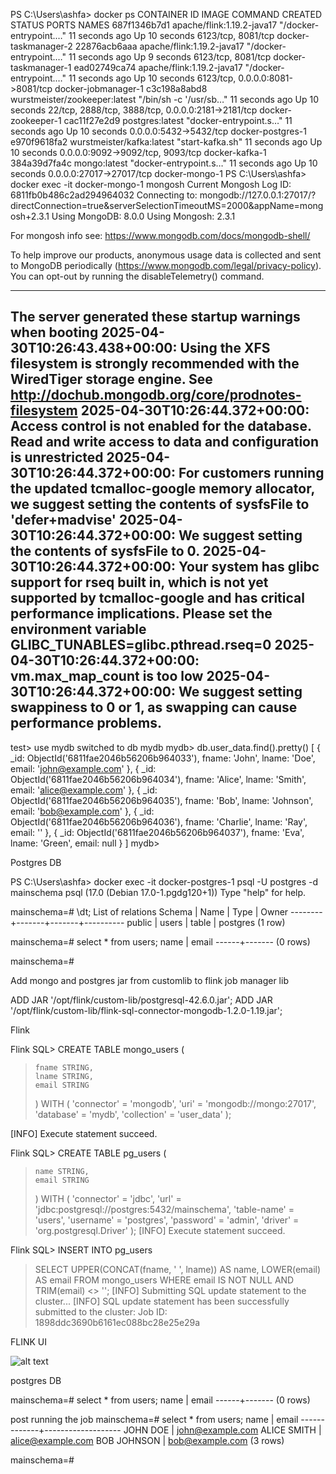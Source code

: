 PS C:\Users\ashfa> docker ps
CONTAINER ID   IMAGE                           COMMAND                  CREATED          STATUS          PORTS                                                NAMES
687f1346b7d1   apache/flink:1.19.2-java17      "/docker-entrypoint.…"   11 seconds ago   Up 10 seconds   6123/tcp, 8081/tcp                                   docker-taskmanager-2
22876acb6aaa   apache/flink:1.19.2-java17      "/docker-entrypoint.…"   11 seconds ago   Up 9 seconds    6123/tcp, 8081/tcp                                   docker-taskmanager-1
ead02749ca74   apache/flink:1.19.2-java17      "/docker-entrypoint.…"   11 seconds ago   Up 10 seconds   6123/tcp, 0.0.0.0:8081->8081/tcp                     docker-jobmanager-1
c3c198a8abd8   wurstmeister/zookeeper:latest   "/bin/sh -c '/usr/sb…"   11 seconds ago   Up 10 seconds   22/tcp, 2888/tcp, 3888/tcp, 0.0.0.0:2181->2181/tcp   docker-zookeeper-1
cac11f27e2d9   postgres:latest                 "docker-entrypoint.s…"   11 seconds ago   Up 10 seconds   0.0.0.0:5432->5432/tcp                               docker-postgres-1
e970f9618fa2   wurstmeister/kafka:latest       "start-kafka.sh"         11 seconds ago   Up 10 seconds   0.0.0.0:9092->9092/tcp, 9093/tcp                     docker-kafka-1
384a39d7fa4c   mongo:latest                    "docker-entrypoint.s…"   11 seconds ago   Up 10 seconds   0.0.0.0:27017->27017/tcp                             docker-mongo-1
PS C:\Users\ashfa> docker exec -it docker-mongo-1 mongosh
Current Mongosh Log ID: 6811fb0b486c2ad294964032
Connecting to:          mongodb://127.0.0.1:27017/?directConnection=true&serverSelectionTimeoutMS=2000&appName=mongosh+2.3.1
Using MongoDB:          8.0.0
Using Mongosh:          2.3.1

For mongosh info see: https://www.mongodb.com/docs/mongodb-shell/


To help improve our products, anonymous usage data is collected and sent to MongoDB periodically (https://www.mongodb.com/legal/privacy-policy).
You can opt-out by running the disableTelemetry() command.

------
   The server generated these startup warnings when booting
   2025-04-30T10:26:43.438+00:00: Using the XFS filesystem is strongly recommended with the WiredTiger storage engine. See http://dochub.mongodb.org/core/prodnotes-filesystem
   2025-04-30T10:26:44.372+00:00: Access control is not enabled for the database. Read and write access to data and configuration is unrestricted
   2025-04-30T10:26:44.372+00:00: For customers running the updated tcmalloc-google memory allocator, we suggest setting the contents of sysfsFile to 'defer+madvise'
   2025-04-30T10:26:44.372+00:00: We suggest setting the contents of sysfsFile to 0.
   2025-04-30T10:26:44.372+00:00: Your system has glibc support for rseq built in, which is not yet supported by tcmalloc-google and has critical performance implications. Please set the environment variable GLIBC_TUNABLES=glibc.pthread.rseq=0
   2025-04-30T10:26:44.372+00:00: vm.max_map_count is too low
   2025-04-30T10:26:44.372+00:00: We suggest setting swappiness to 0 or 1, as swapping can cause performance problems.
------

test> use mydb
switched to db mydb
mydb> db.user_data.find().pretty()
[
  {
    _id: ObjectId('6811fae2046b56206b964033'),
    fname: 'John',
    lname: 'Doe',
    email: 'john@example.com'
  },
  {
    _id: ObjectId('6811fae2046b56206b964034'),
    fname: 'Alice',
    lname: 'Smith',
    email: 'alice@example.com'
  },
  {
    _id: ObjectId('6811fae2046b56206b964035'),
    fname: 'Bob',
    lname: 'Johnson',
    email: 'bob@example.com'
  },
  {
    _id: ObjectId('6811fae2046b56206b964036'),
    fname: 'Charlie',
    lname: 'Ray',
    email: ''
  },
  {
    _id: ObjectId('6811fae2046b56206b964037'),
    fname: 'Eva',
    lname: 'Green',
    email: null
  }
]
mydb>








Postgres DB

PS C:\Users\ashfa> docker exec -it docker-postgres-1 psql -U postgres -d mainschema
psql (17.0 (Debian 17.0-1.pgdg120+1))
Type "help" for help.

mainschema=# \dt;
         List of relations
 Schema | Name  | Type  |  Owner
--------+-------+-------+----------
 public | users | table | postgres
(1 row)

mainschema=# select * from users;
 name | email
------+-------
(0 rows)

mainschema=#





Add mongo and postgres jar from customlib to flink job manager lib


ADD JAR '/opt/flink/custom-lib/postgresql-42.6.0.jar';
ADD JAR '/opt/flink/custom-lib/flink-sql-connector-mongodb-1.2.0-1.19.jar';


Flink 

Flink SQL> CREATE TABLE mongo_users (
>     fname STRING,
>     lname STRING,
>     email STRING
> ) WITH (
>     'connector' = 'mongodb',
>     'uri' = 'mongodb://mongo:27017',
>     'database' = 'mydb',
>     'collection' = 'user_data'
> );
>
[INFO] Execute statement succeed.

Flink SQL> CREATE TABLE pg_users (
>     name STRING,
>     email STRING
> ) WITH (
>     'connector' = 'jdbc',
>     'url' = 'jdbc:postgresql://postgres:5432/mainschema',
>     'table-name' = 'users',
>     'username' = 'postgres',
>     'password' = 'admin',
>     'driver' = 'org.postgresql.Driver'
> );
[INFO] Execute statement succeed.


Flink SQL> INSERT INTO pg_users
> SELECT
>     UPPER(CONCAT(fname, ' ', lname)) AS name,
>     LOWER(email) AS email
> FROM mongo_users
> WHERE email IS NOT NULL AND TRIM(email) <> '';
[INFO] Submitting SQL update statement to the cluster...
[INFO] SQL update statement has been successfully submitted to the cluster:
Job ID: 1898ddc3690b6161ec088bc28e25e29a



FLINK UI


![alt text](/jobs/images/mongo2pg.png)

postgres DB

mainschema=# select * from users;
 name | email
------+-------
(0 rows)

post running the job
mainschema=# select * from users;
    name     |       email
-------------+-------------------
 JOHN DOE    | john@example.com
 ALICE SMITH | alice@example.com
 BOB JOHNSON | bob@example.com
(3 rows)

mainschema=#


